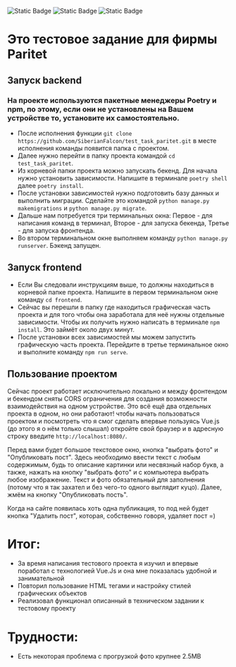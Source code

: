 ![Static Badge](https://img.shields.io/badge/Python-gray)  ![Static Badge](https://img.shields.io/badge/Django_Rest_Framework-red?style=flat)  ![Static Badge](https://img.shields.io/badge/Vue.Js-teal)


# Это тестовое задание для фирмы Paritet
## Запуск backend
### На проекте используются пакетные менеджеры Poetry и npm, по этому, если они не установлены на Вашем устройстве то, установите их самостоятельно.
* После исполнения функции ``` git clone https://github.com/SiberianFalcon/test_task_paritet.git ``` в месте исполнения команды появится папка с проектом.
* Далее нужно перейти в папку проекта командой ``` cd test_task_paritet ```.
* Из корневой папки проекта можно запускать бекенд. Для начала нужно установить зависимости. Напишите в терминале ``` poetry shell ``` далее ``` poetry install ```.
* После установки зависимостей нужно подготовить базу данных и выполнить миграции. Сделайте это командой ``` python manage.py makemigrations ``` и ``` python manage.py migrate ```.
* Дальше нам потребуется три терминальных окна: Первое - для написания команд в терминал, Второе - для запуска бекенда, Третье - для запуска фронтенда.
* Во втором терминальном окне выполняем команду ``` python manage.py runserver ```. Бэкенд запущен.


## Запуск frontend

* Если Вы следовали инструкциям выше, то должны находиться в корневой папке проекта. Напишите в первом терминальном окне команду ``` cd frontend ```.
* Сейчас вы перешли в папку где находиться графическая часть проекта и для того чтобы она заработала для неё нужны отдельные зависимости. Чтобы их получить нужно написать в терминале ``` npm install ```. Это займёт около двух минут.
* После установки всех зависимостей мы можем запустить графическую часть проекта. Перейдите в третье терминальное окно и выполните команду ``` npm run serve ```.

  
## Пользование проектом

Сейчас проект работает исключительно локально и между фронтендом и бекендом сняты CORS ограничения для создания возможности взаимодействия на одном устройстве. Это всё ещё два отдельных проекта в одном, но они работают!
чтобы начать пользоваться проектом и посмотреть что я смог сделать впервые пользуясь Vue.js (до этого я о нём только слышал) откройте свой браузер и в адресную строку введите ``` http://localhost:8080/ ```.

Перед вами будет большое текстовое окно, кнопка "выбрать фото" и "Опубликовать пост". Здесь необходимо ввести текст с любым содержимым, будь то описание картинки или несвязный набор букв, а также, 
нажать на кнопку "выбрать фото" и с компьютера выбрать любое изображение. Текст и фото обязательный для заполнения (потому что я так захател и без чего-то одного выглядит куцо). Далее, жмём на кнопку "Опубликовать пость".

Когда на сайте появилась хоть одна публикация, то под ней будет кнопка "Удалить пост", которая, собственно говоря, удаляет пост =)

# Итог:
* За время написания тестового проекта я изучил и впервые поработал с технологией Vue.Js и она мне показалась удобной и занимательной
* Повторил пользование HTML тегами и настройку стилей графических объектов
* Реализовал функционал описанный в техническом задании к тестовому проекту
# Трудности:
* Есть некоторая проблема с прогрузкой фото крупнее 2.5MB  
